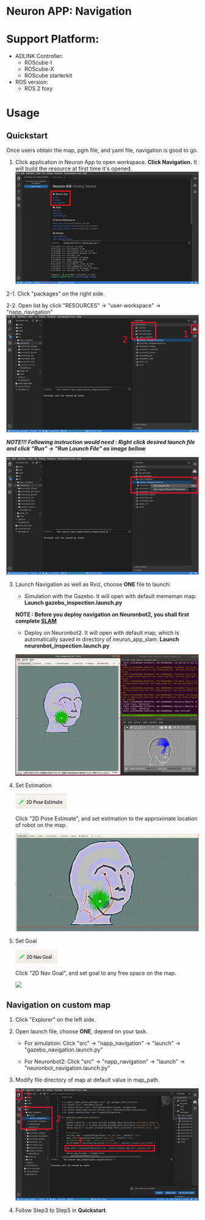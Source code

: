 # Neuron APP: Navigation

# Support Platform:

* ADLINK Controller:
  - ROScube-I
  - ROScube-X
  - ROScube starterkit
* ROS version:
  - ROS 2 foxy

# Usage

## Quickstart

Once users obtain the map, pgm file, and yaml file, navigation is good to go.
1. Click application in Neuron App to open workspace. **Click Navigation.**  It will build the resource at first time it's opened.
     ![](readme_resource/open_app.png)
   
2-1. Click "packages" on the right side.

2-2. Open list by click "RESOURCES" -> "user-workspace" -> "napp_navigation"
     ![](readme_resource/click_resourse_nav.png)
     

***NOTE!!! Following instruction would need : Right click desired launch file and click "Run" -> "Run Launch File" as image bellow***

   ![](readme_resource/launch_nav.png)
   
3. Launch Navigation as well as Rviz, choose **ONE**  file to launch: 
    * Simulation with the Gazebo. It will open with default mememan map: **Launch gazebo_inspection.launch.py**
    
    **NOTE : Before you deploy navigation on Neuronbot2, you shall first complete [SLAM](https://github.com/H-HChen/neuron_app_slam)**
    
    * Deploy on Neuronbot2. It will open with default map, which is automatically saved in directory of neuron_app_slam: **Launch neuronbot_inspection.launch.py**
    
   ![](readme_resource/mememan_launch_nav.png)
4. Set Estimation


   ![](readme_resource/2d_setestimate.png)


   Click "2D Pose Estimate", and set estimation to the approximate location of robot on the map.
   

   ![](readme_resource/nav_estimate.gif)
5. Set Goal


   ![](readme_resource/2d_nav_goal.png)


   Click "2D Nav Goal", and set goal to any free space on the map.
  
   
   ![](readme_resource/nav_set_goal.gif)

## Navigation on custom map

1. Click "Explorer" on the left side.

2. Open launch file, choose **ONE**, depend on your task.
    * For simulation: Click "src" -> "napp_navigation" -> "launch" -> "gazebo_navigation.launch.py"
    
    * For Neuronbot2: Click "src" -> "napp_navigation" -> "launch" -> "neuronbot_navigation.launch.py"

3. Modify file directory of map at default value in map_path.

   ![](readme_resource/modify_map.png)

4. Follow Step3 to Step5 in **Quickstart**.
